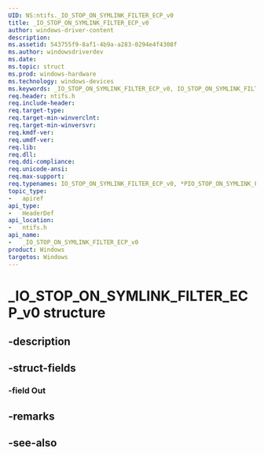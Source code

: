 ```yaml
---
UID: NS:ntifs._IO_STOP_ON_SYMLINK_FILTER_ECP_v0
title: _IO_STOP_ON_SYMLINK_FILTER_ECP_v0
author: windows-driver-content
description: 
ms.assetid: 543755f9-8af1-4b9a-a283-0294e4f4308f
ms.author: windowsdriverdev
ms.date: 
ms.topic: struct
ms.prod: windows-hardware
ms.technology: windows-devices
ms.keywords: _IO_STOP_ON_SYMLINK_FILTER_ECP_v0, IO_STOP_ON_SYMLINK_FILTER_ECP_v0, *PIO_STOP_ON_SYMLINK_FILTER_ECP_v0, 
req.header: ntifs.h
req.include-header:
req.target-type:
req.target-min-winverclnt:
req.target-min-winversvr:
req.kmdf-ver:
req.umdf-ver:
req.lib:
req.dll:
req.ddi-compliance:
req.unicode-ansi:
req.max-support:
req.typenames: IO_STOP_ON_SYMLINK_FILTER_ECP_v0, *PIO_STOP_ON_SYMLINK_FILTER_ECP_v0
topic_type: 
-	apiref
api_type: 
-	HeaderDef
api_location: 
-	ntifs.h
api_name: 
-	_IO_STOP_ON_SYMLINK_FILTER_ECP_v0
product: Windows
targetos: Windows
---
```


# _IO_STOP_ON_SYMLINK_FILTER_ECP_v0 structure

## -description


## -struct-fields

### -field Out
 

## -remarks

## -see-also